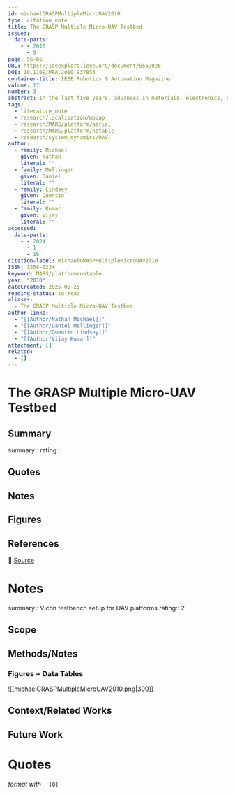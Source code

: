 ```yaml
---
id: michaelGRASPMultipleMicroUAV2010
type: citation_note
title: The GRASP Multiple Micro-UAV Testbed
issued:
  date-parts:
    - - 2010
      - 9
page: 56-65
URL: https://ieeexplore.ieee.org/document/5569026
DOI: 10.1109/MRA.2010.937855
container-title: IEEE Robotics & Automation Magazine
volume: 17
number: 3
abstract: In the last five years, advances in materials, electronics, sensors, and batteries have fueled a growth in the development of microunmanned aerial vehicles (MAVs) that are between 0.1 and 0.5 m in length and 0.1-0.5 kg in mass [1]. A few groups have built and analyzed MAVs in the 10-cm range [2], [3]. One of the smallest MAV is the Picoftyer with a 60-mmpropellor diameter and a mass of 3.3 g [4]. Platforms in the 50-cm range are more prevalent with several groups having built and flown systems of this size [5]-[7]. In fact, there are severalcommercially available radiocontrolled (PvC) helicopters and research-grade helicopters in this size range [8].
tags:
  - literature_note
  - research/localization/mocap
  - research/MARS/platform/aerial
  - research/MARS/platform/notable
  - research/system_dynamics/UAV
author:
  - family: Michael
    given: Nathan
    literal: ""
  - family: Mellinger
    given: Daniel
    literal: ""
  - family: Lindsey
    given: Quentin
    literal: ""
  - family: Kumar
    given: Vijay
    literal: ""
accessed:
  date-parts:
    - - 2024
      - 1
      - 16
citation-label: michaelGRASPMultipleMicroUAV2010
ISSN: 1558-223X
keyword: MARS/platform/notable
year: "2010"
dateCreated: 2025-05-25
reading-status: to-read
aliases:
  - The GRASP Multiple Micro-UAV Testbed
author-links:
  - "[[Author/Nathan Michael]]"
  - "[[Author/Daniel Mellinger]]"
  - "[[Author/Quentin Lindsey]]"
  - "[[Author/Vijay Kumar]]"
attachment: []
related:
  - []
---
```


# The GRASP Multiple Micro-UAV Testbed

## Summary
summary::
rating::

## Quotes

## Notes

## Figures

## References

🔗 [Source](https://ieeexplore.ieee.org/document/5569026)

# Notes 
summary:: Vicon testbench setup for UAV platforms
rating:: 2

## Scope
## Methods/Notes
### Figures + Data Tables
![[michaelGRASPMultipleMicroUAV2010.png|300]]

## Context/Related Works
## Future Work


# Quotes
 *format with* `- [Q]`
